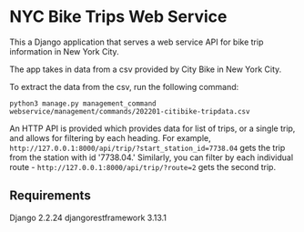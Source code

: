 # NYC Bike Trips Web Service

This a Django application that serves a web service API for bike trip information in
New York City. 

The app takes in data from a csv provided by City Bike in New York City.

To extract the data from the csv, run the following command:

`python3 manage.py management_command webservice/management/commands/202201-citibike-tripdata.csv`

An HTTP API is provided which provides data for list of trips, or a single trip, and allows for filtering by each heading. For example, `http://127.0.0.1:8000/api/trip/?start_station_id=7738.04` gets the trip from the station with id '7738.04.' Similarly, you can filter by each individual route - `http://127.0.0.1:8000/api/trip/?route=2` gets the second trip.

## Requirements

Django 2.2.24
djangorestframework 3.13.1
 
